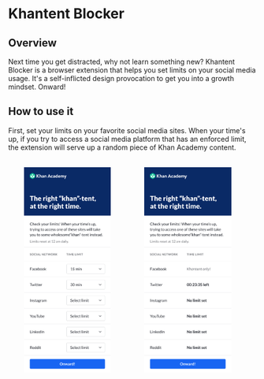 # Khantent Blocker
## Overview
Next time you get distracted, why not learn something new? Khantent Blocker is a browser extension that helps you set limits on your social media usage. It's a self-inflicted design provocation to get you into a growth mindset. Onward!
## How to use it
First, set your limits on your favorite social media sites. When your time's up, if you try to access a social media platform that has an enforced limit, the extension will serve up a random piece of Khan Academy content.
<img src="images/Extension.png"
     alt="Khantent Blocker"
     width="35%"
     style="display: inline; margin: 32px;" />
<img src="images/Extension-1.png"
    alt="Khantent Blocker"
    width="35%"
    style="display: inline; margin: 32px;" />
